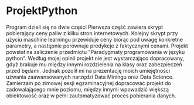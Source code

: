 # ProjektPython
Program dzieli się na dwie części
Pierwsza część zawiera skrypt pobierający ceny paliw z kilku stron internetowych. Kolejny skrypt przy użyciu maschine learningu przewiduje ceny biorąc pod uwagę konkretne parametry, a następnie porównuje predykcje z faktycznymi cenami. Projekt powstał na zaliczenie przedmiotu "Paradygmaty programowania w języku python". Według mojej opinii projekt nie jest wystarczająco dopracowany, gdyż brakuje mu między innymi rozdzielenia na klasy oraz zabezpieczeń przed będami. Jednak pozolił mi na prezentację moich umiejętności użwania zaawansowanych narzędzi Data Miningu oraz Data Science. Zamierzam po zimowej sesji egzaminacyjnej dopracować projekt do zadowalającego mnie poziomu, między innymi wpowadzić większą obiektowość oraz w pełni zautomatyzować proces pobierania danych.
